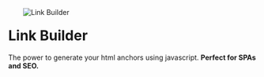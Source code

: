 <img src="https://openclipart.org/image/160px/svg_to_png/287669/link-builder.png&disposition=attachment" alt="Link Builder" title="Link Builder by  cliparteles ( https://openclipart.org/user-detail/cliparteles )" align="left" hspace="30"/>

# Link Builder

The power to generate your html anchors using javascript. **Perfect for SPAs and SEO.**

